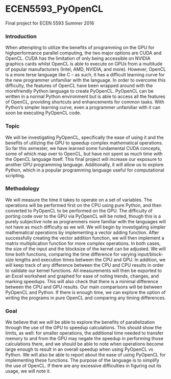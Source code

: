 # ECEN5593_PyOpenCL
Final project for ECEN 5593 Summer 2016

### Introduction
When attempting to utilize the benefits of programming on the GPU for high­performance parallel computing, the two major options are CUDA and OpenCL. CUDA has the limitation of only being accessible on NVIDIA graphics cards whilst OpenCL is able to execute on GPUs from a multitude of popular manufacturers (Intel, AMD, NVIDIA, and more). However, OpenCL is a more terse language like C – as such, it has a difficult learning curve for the new programmer unfamiliar with the language. 
In order to overcome this difficulty, the features of OpenCL have been wrapped around with the more­friendly Python language to create PyOpenCL. PyOpenCL can be written in a normal Python environment but is able to access all the features of OpenCL, providing shortcuts and enhancements for common tasks. With Python’s simpler learning curve, even a programmer unfamiliar with it can soon be executing PyOpenCL code. 
 
### Topic 
We will be investigating PyOpenCL, specifically the ease of using it and the benefits of utilizing the GPU to speedup complex mathematical operations. So far this semester, we have learned some fundamental CUDA concepts, some of which map over to OpenCL, but have not spent as much time with the OpenCL language itself. This final project will increase our exposure to another GPU programming language. Additionally, it will allow us to explore Python, which in a popular programming language useful for computational scripting. 
 
### Methodology 
We will measure the time it takes to operate on a set of variables.  The operations will be performed first on the CPU using pure Python, and then converted to PyOpenCL to be performed on the GPU. The difficulty of porting code over to the GPU via PyOpenCL will be noted, though this is a purely subjective note as programmers more familiar with the languages will not have as much difficulty as we will. 
We will begin by investigating simpler mathematical operations by implementing a vector adding function.  After successfully creating the vector addition function, we will then implement a matrix multiplication function for more complex operations. In both cases, the size of the input and the blocksize of the kernel can be adjusted. We will time both functions, comparing the time difference for varying input/block­size lengths and execution times between the CPU and GPU. In 
addition, we will keep track of any difference between the CPU and CPU results in order to validate our kernel functions. 
All measurements will then be exported to an Excel worksheet and graphed for ease of noting trends, changes, and marking speedups. This will also check that there is a minimal difference between the CPU and GPU results. 
Our main comparisons will be between PyOpenCL and Python. If there is enough time, we can explore the option of writing the programs in pure OpenCL and comparing any timing differences. 
 
### Goal 
We believe that we will be able to explore the benefits of parallelization through the use of the GPU to speedup calculations. This should show the limits, as well: for smaller operations, the additional time needed to transfer memory to and from the GPU may negate the speedup in performing those calculations there, and we should be able to note when operations become large enough to result in an overall speedup when using PyOpenCL vs Python. We will also be able to report about the ease of using PyOpenCL for implementing these functions. The purpose of the language is to simplify the use of OpenCL. If there are any excessive 
difficulties in figuring out its usage, we will note it. 
